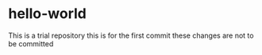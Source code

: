 # hello-world
This is a trial repository 
this is for the first commit
these changes are not to be committed

